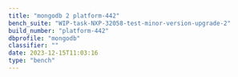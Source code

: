 ```yaml
---
title: "mongodb 2 platform-442"
bench_suite: "WIP-task-NXP-32058-test-minor-version-upgrade-2"
build_number: "platform-442"
dbprofile: "mongodb"
classifier: ""
date: 2023-12-15T11:03:16
type: "bench"
---
```

